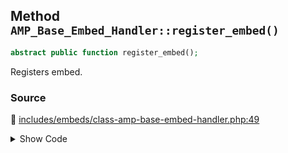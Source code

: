 ## Method `AMP_Base_Embed_Handler::register_embed()`

```php
abstract public function register_embed();
```

Registers embed.

### Source

:link: [includes/embeds/class-amp-base-embed-handler.php:49](/includes/embeds/class-amp-base-embed-handler.php#L49)

<details>
<summary>Show Code</summary>

```php
abstract public function register_embed();
```

</details>
